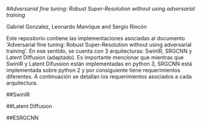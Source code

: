 <em> #Adversarial fine tuning: Robust Super-Resolution without using adversarial training </em>

Gabriel Gonzalez, Leonardo Manrique and Sergio Rincón

Este repositorio contiene las implementaciones asociadas al documento 'Adversarial fine tuning: Robust Super-Resolution without using adversarial training'. En ese sentido, se cuenta con 3 arquitecturas: SwinIR, SRGCNN y Latent Diffusion (adaptado). Es importante mencionar que mientras que SwinIR y Latent Difussion están implementadas en python 3, SRGCNN está implementada sobre python 2 y por consiguiente tiene requerimientos diferentes. A continuación se detallan los requerimientos asociados a cada arquitectura.

##SwinIR


##Latent Diffusion


##ESRGCNN




